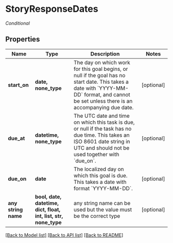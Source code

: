 # StoryResponseDates

*Conditional*

## Properties
Name | Type | Description | Notes
------------ | ------------- | ------------- | -------------
**start_on** | **date, none_type** | The day on which work for this goal begins, or null if the goal has no start date. This takes a date with &#x60;YYYY-MM-DD&#x60; format, and cannot be set unless there is an accompanying due date. | [optional] 
**due_at** | **datetime, none_type** | The UTC date and time on which this task is due, or null if the task has no due time. This takes an ISO 8601 date string in UTC and should not be used together with &#x60;due_on&#x60;. | [optional] 
**due_on** | **date** | The localized day on which this goal is due. This takes a date with format &#x60;YYYY-MM-DD&#x60;. | [optional] 
**any string name** | **bool, date, datetime, dict, float, int, list, str, none_type** | any string name can be used but the value must be the correct type | [optional]

[[Back to Model list]](../README.md#documentation-for-models) [[Back to API list]](../README.md#documentation-for-api-endpoints) [[Back to README]](../README.md)


